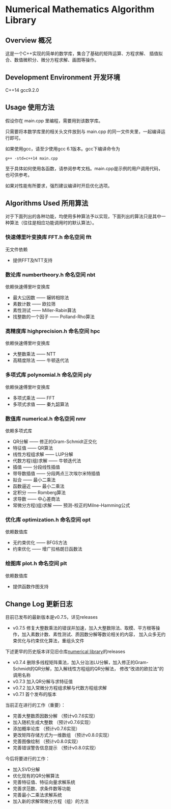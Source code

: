 # Numerical Mathematics Algorithm Library
## Overview 概况
这是一个C++实现的简单的数学库，集合了基础的矩阵运算、方程求解、 插值拟合、数值微积分、微分方程求解、画图等操作。
## Development Environment 开发环境
C++14 gcc9.2.0
## Usage 使用方法
假设你在 main.cpp 里编程，需要用到该数学库。

只需要将本数学库里的相关头文件放到与 main.cpp 的同一文件夹里，一起编译运行即可。

如果使用gcc，请至少使用gcc 6.1版本。gcc下编译命令为
```
g++ -std=c++14 main.cpp
```
至于具体如何使用各函数，请参阅参考文档。main.cpp是示例的用户调用代码，也可供参考。

如果对性能有所要求，强烈建议编译时开启优化选项。
## Algorithms Used 所用算法
对于下面列出的各种功能，均使用多种算法予以实现，下面列出的算法只是其中一种算法（往往是相应功能调用时的默认算法）。

### 快速傅里叶变换库 FFT.h 命名空间 fft
无文件依赖
* 提供FFT及NTT支持

### 数论库 numbertheory.h 命名空间 nbt
依赖快速傅里叶变换库
* 最大公因数 —— 辗转相除法
* 素数计数 —— 欧拉筛
* 素性测试 —— Miller-Rabin算法
* 找整数的一个因子 —— Polland-Rho算法

### 高精度库 highprecision.h 命名空间 hpc
依赖快速傅里叶变换库
* 大整数乘法 —— NTT
* 高精度除法 —— 牛顿迭代法

### 多项式库 polynomial.h 命名空间 ply
依赖快速傅里叶变换库
* 多项式乘法 —— FFT
* 多项式求值 —— 秦九韶算法

### 数值库 numerical.h 命名空间 nmr
依赖多项式库
* QR分解 —— 修正的Gram-Schmidt正交化
* 特征值 —— QR算法
* 线性方程组求解 —— LUP分解
* 代数方程(组)求解 —— 牛顿迭代法
* 插值 —— 分段线性插值
* 带导数插值 —— 分段两点三次埃尔米特插值
* 拟合 —— 最小二乘法
* 函数逼近 —— 最小二乘法
* 定积分 —— Romberg算法
* 求导数 —— 中心差商法
* 常微分方程(组)求解 —— 预测-校正的Milne-Hamming公式

### 优化库 optimization.h 命名空间 opt
依赖数值库
* 无约束优化 —— BFGS方法
* 约束优化 —— 增广拉格朗日函数法

### 绘图库 plot.h 命名空间 plt
依赖数值库
* 提供函数作图支持

## Change Log 更新日志
目前已发布的最新版本是v0.7.5，详见releases
* v0.7.5 修复大整数乘法的错误并加速，加入大整数除法、取模、平方根等操作，加入素数计数、素性测试、质因数分解等数论相关的内容，
加入众多无约束优化与约束优化算法，重组头文件

下述更早的历史版本详见旧仓库[numerical library](https://github.com/lambdacdm/numerical-library)的releases
* v0.7.4 删除多线程矩阵乘法，加入分治法LU分解，加入修正的Gram-Schmidt的QR分解，加入解线性方程组的QR分解法，
修改“改进的欧拉法”的调用名称
* v0.7.3 加入QR分解与求特征值
* v0.7.2 加入常微分方程组求解与代数方程组求解
* v0.7.1 首个发布的版本

当前正在进行的工作（重要）：
* 完善大整数质因数分解 （预计v0.7.6实现）
* 加入随机生成大整数 （预计v0.7.6实现）
* 添加概率论库 （预计v0.7.6实现）
* 更改矩阵存储方式为一维数组 （预计v0.8.0实现）
* 完善图像绘制 （预计v0.8.0实现）
* 完善错误警告信息提示 （预计v0.8.0实现）

今后将要进行的工作：
* 加入SVD分解
* 优化现有的QR分解算法
* 完善特征值、特征向量求解系统
* 完善求范数、求条件数等功能
* 完善最小二乘法求解系统
* 加入新的求解常微分方程（组）的方法
